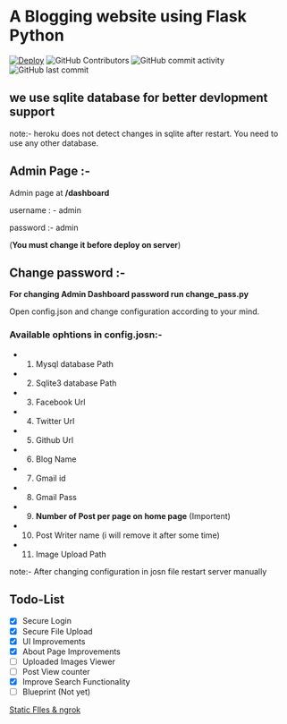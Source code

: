 # A Blogging website using Flask Python

 [![Deploy](https://github.com/jakbin/flask-blog/actions/workflows/deploy.yml/badge.svg)](https://github.com/jakbin/flask-blog/actions/workflows/deploy.yml)
 ![GitHub Contributors](https://img.shields.io/github/contributors/jakbin/flask-blog)
 ![GitHub commit activity](https://img.shields.io/github/commit-activity/m/jakbin/flask-blog)
 ![GitHub last commit](https://img.shields.io/github/last-commit/jakbin/flask-blog)

## we use sqlite database for better devlopment support

note:- heroku does not detect changes in sqlite after restart. You need to use any other database.

## Admin Page :-

Admin page at **/dashboard** 

username : - admin

password :- admin

(**You must change it before deploy on server**)

## Change password :-

**For changing Admin Dashboard password run change_pass.py**

Open config.json and change configuration according to your mind.

### Available ophtions in config.josn:-

* 1. Mysql database Path
* 2. Sqlite3 database Path
* 3. Facebook Url
* 4. Twitter Url
* 5. Github Url
* 6. Blog Name
* 7. Gmail id 
* 8. Gmail Pass
* 9. **Number of Post per page on home page** (Importent)
* 10. Post Writer name (i will remove it after some time)
* 11. Image Upload Path

note:- After changing configuration in josn file restart server manually

## Todo-List

- [x] Secure Login 
- [x] Secure File Upload 
- [x] UI Improvements 
- [x] About Page Improvements
- [ ] Uploaded Images Viewer
- [ ] Post View counter 
- [x] Improve Search Functionality
- [ ] Blueprint (Not yet)

[Static FIles & ngrok](staticFiles&Ngrok.md)
